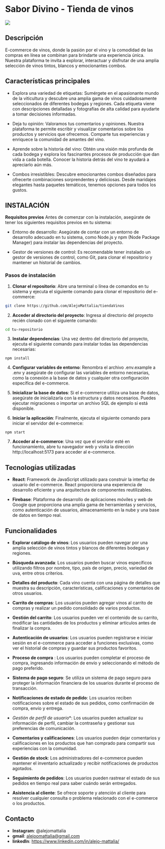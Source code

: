 # Sabor Divino - Tienda de vinos

![](https://res.cloudinary.com/dp0zorgdp/image/upload/v1687406836/Pagina%20de%20vinos/SABOR__2_-removebg-preview_dqjnox.png)

## **Descripción**
E-commerce de vinos, donde la pasión por el vino y la comodidad de las compras en línea se combinan para brindarte una experiencia única. Nuestra plataforma te invita a explorar, interactuar y disfrutar de una amplia selección de vinos tintos, blancos y emocionantes combos.


## **Características principales**
- Explora una variedad de etiquetas: Sumérgete en el apasionante mundo de la viticultura y descubre una amplia gama de vinos cuidadosamente seleccionados de diferentes bodegas y regiones. Cada etiqueta viene con descripciones detalladas y fotografías de alta calidad para ayudarte a tomar decisiones informadas.

- Deja tu opinión: Valoramos tus comentarios y opiniones. Nuestra plataforma te permite escribir y visualizar comentarios sobre los productos y servicios que ofrecemos. Comparte tus experiencias y enriquece la comunidad de amantes del vino.

- Aprende sobre la historia del vino: Obtén una visión más profunda de cada bodega y explora los fascinantes procesos de producción que dan vida a cada botella. Conocer la historia detrás del vino te ayudará a apreciarlo aún más.

- Combos irresistibles: Descubre emocionantes combos diseñados para ofrecerte combinaciones sorprendentes y deliciosas. Desde maridajes elegantes hasta paquetes temáticos, tenemos opciones para todos los gustos.

## INSTALACIÓN

**Requisitos previos**
Antes de comenzar con la instalación, asegúrate de tener los siguientes requisitos previos en tu sistema:

- Entorno de desarrollo: Asegúrate de contar con un entorno de desarrollo adecuado en tu sistema, como Node.js y npm (Node Package Manager) para instalar las dependencias del proyecto.

- Gestor de versiones de control: Es recomendable tener instalado un gestor de versiones de control, como Git, para clonar el repositorio y mantener un historial de cambios.


### **Pasos de instalación**
1. **Clonar el repositorio**: Abre una terminal o línea de comandos en tu sistema y ejecuta el siguiente comando para clonar el repositorio del e-commerce:

```bash
git clone https://github.com/AlejoMattalia/tiendaVinos
```

2. **Acceder al directorio del proyecto**: Ingresa al directorio del proyecto recién clonado con el siguiente comando:

```bash
cd tu-repositorio
```

3. **Instalar dependencias**: Una vez dentro del directorio del proyecto, ejecuta el siguiente comando para instalar todas las dependencias necesarias:

```
npm install
```

4. **Configurar variables de entorno**: Renombra el archivo .env.example a .env y asegúrate de configurar las variables de entorno necesarias, como la conexión a la base de datos y cualquier otra configuración específica del e-commerce.

5. **Inicializar la base de datos**: Si el e-commerce utiliza una base de datos, asegúrate de inicializarla con la estructura y datos necesarios. Puedes ejecutar migraciones o importar un archivo SQL de ejemplo si está disponible.

6. **Iniciar la aplicación**: Finalmente, ejecuta el siguiente comando para iniciar el servidor del e-commerce:
```
npm start
```

7. **Acceder al e-commerce**: Una vez que el servidor esté en funcionamiento, abre tu navegador web y visita la dirección http://localhost:5173 para acceder al e-commerce.


## Tecnologías utilizadas
- **React**: Framework de JavaScript utilizado para construir la interfaz de usuario del e-commerce. React proporciona una experiencia de desarrollo eficiente y una arquitectura de componentes reutilizables.

- **Firebase**: Plataforma de desarrollo de aplicaciones móviles y web de Google que proporciona una amplia gama de herramientas y servicios, como autenticación de usuarios, almacenamiento en la nube y una base de datos en tiempo real.

## Funcionalidades

- **Explorar catálogo de vinos**: Los usuarios pueden navegar por una amplia selección de vinos tintos y blancos de diferentes bodegas y regiones.

- **Búsqueda avanzada**: Los usuarios pueden buscar vinos específicos utilizando filtros por nombre, tipo, país de origen, precio, variedad de uva, entre otros criterios.

- **Detalles del producto**: Cada vino cuenta con una página de detalles que muestra su descripción, características, calificaciones y comentarios de otros usuarios.

- **Carrito de compras**: Los usuarios pueden agregar vinos al carrito de compras y realizar un pedido consolidado de varios productos.

- **Gestión del carrito**: Los usuarios pueden ver el contenido de su carrito, modificar las cantidades de los productos y eliminar artículos antes de finalizar la compra.

- **Autenticación de usuarios**: Los usuarios pueden registrarse e iniciar sesión en el e-commerce para acceder a funciones exclusivas, como ver el historial de compras y guardar sus productos favoritos.

- **Proceso de compra** : Los usuarios pueden completar el proceso de compra, ingresando información de envío y seleccionando el método de pago preferido.

- **Sistema de pago seguro**: Se utiliza un sistema de pago seguro para proteger la información financiera de los usuarios durante el proceso de transacción.

- **Notificaciones de estado de pedido**: Los usuarios reciben notificaciones sobre el estado de sus pedidos, como confirmación de compra, envío y entrega.

- *Gestión de perfil de usuario**: Los usuarios pueden actualizar su información de perfil, cambiar la contraseña y gestionar sus preferencias de comunicación.

- **Comentarios y calificaciones**: Los usuarios pueden dejar comentarios y calificaciones en los productos que han comprado para compartir sus experiencias con la comunidad.

- **Gestión de stock**: Los administradores del e-commerce pueden mantener el inventario actualizado y recibir notificaciones de productos agotados.

- **Seguimiento de pedidos**: Los usuarios pueden rastrear el estado de sus pedidos en tiempo real para saber cuándo serán entregados.

- **Asistencia al cliente**: Se ofrece soporte y atención al cliente para resolver cualquier consulta o problema relacionado con el e-commerce o los productos.

## Contacto
- **Instagram**: @alejomattalia
- **gmail**: alejoomattalia@gmail.com
- **linkedIn**: https://www.linkedin.com/in/alejo-mattalia/